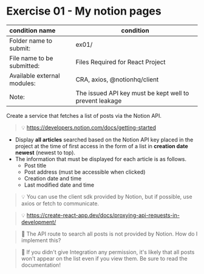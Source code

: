 # Exercise 01 - My notion pages

| condition name | condition |
| :------------------ | -------------------------------------- |
| Folder name to submit: | ex01/ |
| File name to be submitted: | Files Required for React Project |
| Available external modules: | CRA, axios, @notionhq/client |
| Note: | The issued API key must be kept well to prevent leakage |

Create a service that fetches a list of posts via the Notion API.

> 💡 https://developers.notion.com/docs/getting-started

- Display **all articles** searched based on the Notion API key placed in the project at the time of first access in the form of a list in **creation date newest** (newest to top).
- The information that must be displayed for each article is as follows.
  - Post title
  - Post address (must be accessible when clicked)
  - Creation date and time
  - Last modified date and time

> 💡 You can use the client sdk provided by Notion, but if possible, use axios or fetch to communicate.

> 💡 https://create-react-app.dev/docs/proxying-api-requests-in-development/

> 🤔 The API route to search all posts is not provided by Notion. How do I implement this?

> 🤔 If you didn't give Integration any permission, it's likely that all posts won't appear on the list even if you view them. Be sure to read the documentation!

